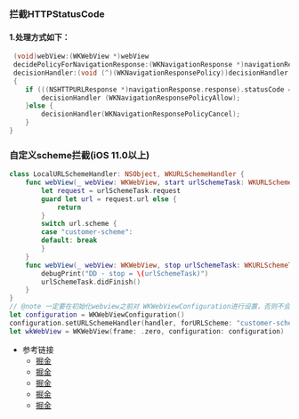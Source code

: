###  拦截HTTPStatusCode 
####  1.处理方式如下：
```Objective-C
 (void)webView:(WKWebView *)webView 
 decidePolicyForNavigationResponse:(WKNavigationResponse *)navigationResponse
 decisionHandler:(void (^)(WKNavigationResponsePolicy))decisionHandler 
 {
    if (((NSHTTPURLResponse *)navigationResponse.response).statusCode == 200) {
        decisionHandler (WKNavigationResponsePolicyAllow);
    }else {
        decisionHandler(WKNavigationResponsePolicyCancel);
    }
}
```
### 自定义scheme拦截(iOS 11.0以上)
```swift
class LocalURLSchemeHandler: NSObject, WKURLSchemeHandler {
    func webView(_ webView: WKWebView, start urlSchemeTask: WKURLSchemeTask) {
        let request = urlSchemeTask.request
        guard let url = request.url else {
            return
        }
        switch url.scheme {
        case "customer-scheme":
        default: break
        }
    }
    func webView(_ webView: WKWebView, stop urlSchemeTask: WKURLSchemeTask) {
        debugPrint("DD - stop = \(urlSchemeTask)")
        urlSchemeTask.didFinish()
    } 
}
// @note 一定要在初始化webview之前对 WKWebViewConfiguration进行设置，否则不会生效
let configuration = WKWebViewConfiguration()
configuration.setURLSchemeHandler(handler, forURLScheme: "customer-scheme")
let wkWebView = WKWebView(frame: .zero, configuration: configuration)
```
- 参考链接
  - [掘金](https://juejin.cn/post/7219490209716158523#heading-10)
  - [掘金](https://juejin.cn/post/6844903828823736327#heading-9)
  - [掘金](https://juejin.cn/post/6997294531498475556/#heading-0)
  - [掘金](https://juejin.cn/post/6985769922143977480)
  - [掘金](https://juejin.cn/post/6997287680270663694)

